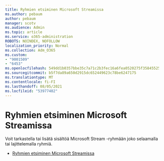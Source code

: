 ```yaml
---
title: Ryhmien etsiminen Microsoft Streamissa
ms.author: pebaum
author: pebaum
manager: scotv
ms.audience: Admin
ms.topic: article
ms.service: o365-administration
ROBOTS: NOINDEX, NOFOLLOW
localization_priority: Normal
ms.collection: Adm_O365
ms.custom:
- "9001509"
- "6453"
ms.openlocfilehash: 549dd1b0357bbe35c7a71c2b3fec16a6fea0520275f35845525aa28f8e7980c2
ms.sourcegitcommit: b5f7da89a650d2915dc652449623c78be6247175
ms.translationtype: MT
ms.contentlocale: fi-FI
ms.lasthandoff: 08/05/2021
ms.locfileid: "53977402"
---
```

# <a name="find-groups-in-microsoft-stream"></a>Ryhmien etsiminen Microsoft Streamissa

Voit tarkastella tai lisätä sisältöä Microsoft Stream -ryhmään joko selaamalla tai lajittelemalla ryhmiä.  

- [Ryhmien etsiminen Microsoft Streamissa](https://docs.microsoft.com/stream/portal-browse-filter-groups)
